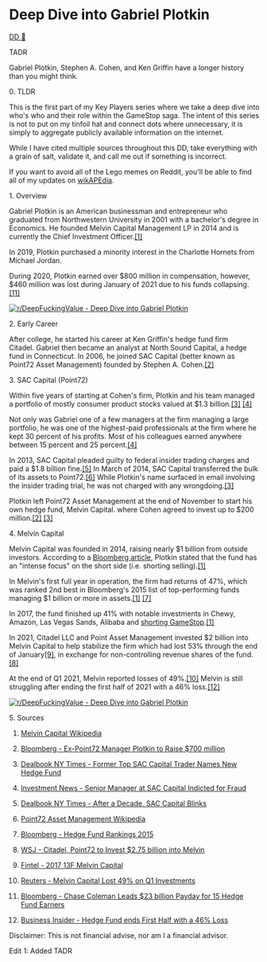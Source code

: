 Deep Dive into Gabriel Plotkin
==============================

[DD 🔎](https://www.reddit.com/r/DeepFuckingValue/search?q=flair_name%3A%22DD%20%F0%9F%94%8E%22&restrict_sr=1)

TADR

Gabriel Plotkin, Stephen A. Cohen, and Ken Griffin have a longer history than you might think.

0\. TLDR

This is the first part of my Key Players series where we take a deep dive into who's who and their role within the GameStop saga. The intent of this series is not to put on my tinfoil hat and connect dots where unnecessary, it is simply to aggregate publicly available information on the internet.

While I have cited multiple sources throughout this DD, take everything with a grain of salt, validate it, and call me out if something is incorrect.

If you want to avoid all of the Lego memes on Reddit, you'll be able to find all of my updates on [wikAPEdia](https://github.com/verymeticulous/wikAPEdia#readme).

1\. Overview

Gabriel Plotkin is an American businessman and entrepreneur who graduated from Northwestern University in 2001 with a bachelor's degree in Economics. He founded Melvin Capital Management LP in 2014 and is currently the Chief Investment Officer.[[1]](https://en.wikipedia.org/wiki/Melvin_Capital)

In 2019, Plotkin purchased a minority interest in the Charlotte Hornets from Michael Jordan.

During 2020, Plotkin earned over $800 million in compensation, however, $460 million was lost during January of 2021 due to his funds collapsing.[[11]](https://web.archive.org/web/20210210060635/https://www.bloomberg.com/news/articles/2021-02-10/chase-coleman-leads-23-billion-payday-for-15-hedge-fund-earners)

[![r/DeepFuckingValue - Deep Dive into Gabriel Plotkin](https://preview.redd.it/usc32n8w1sa71.png?width=406&format=png&auto=webp&s=f45f233a03a4a9f3bfb0640eacaa149f9b95b71a)](https://preview.redd.it/usc32n8w1sa71.png?width=406&format=png&auto=webp&s=f45f233a03a4a9f3bfb0640eacaa149f9b95b71a)

2\. Early Career

After college, he started his career at Ken Griffin's hedge fund firm Citadel. Gabriel then became an analyst at North Sound Capital, a hedge fund in Connecticut. In 2006, he joined SAC Capital (better known as Point72 Asset Management) founded by Stephen A. Cohen.[[2]](https://web.archive.org/web/20160731073450/http://www.bloomberg.com/news/articles/2015-01-06/ex-point72-manager-plotkin-said-to-raise-700-million-for-fund)

3\. SAC Capital (Point72)

Within five years of starting at Cohen's firm, Plotkin and his team managed a portfolio of mostly consumer product stocks valued at $1.3 billion.[[3]](https://web.archive.org/web/20191001185558/https://dealbook.nytimes.com/2014/08/15/a-former-top-sac-capital-trader-names-new-hedge-fund/) [[4]](https://web.archive.org/web/20210126202941/https://www.investmentnews.com/senior-manager-at-sac-capital-indicted-for-fraud-50572)

Not only was Gabriel one of a few managers at the firm managing a large portfolio, he was one of the highest-paid professionals at the firm where he kept 30 percent of his profits. Most of his colleagues earned anywhere between 15 percent and 25 percent.[[4]](https://web.archive.org/web/20210126202941/https://www.investmentnews.com/senior-manager-at-sac-capital-indicted-for-fraud-50572)

In 2013, SAC Capital pleaded guilty to federal insider trading charges and paid a $1.8 billion fine.[[5]](https://web.archive.org/web/20131106004334/http://dealbook.nytimes.com/2013/11/04/after-a-decade-sac-capital-blinks/) In March of 2014, SAC Capital transferred the bulk of its assets to Point72.[[6]](https://en.wikipedia.org/wiki/Point72_Asset_Management) While Plotkin's name surfaced in email involving the insider trading trial, he was not charged with any wrongdoing.[[3]](https://web.archive.org/web/20191001185558/https://dealbook.nytimes.com/2014/08/15/a-former-top-sac-capital-trader-names-new-hedge-fund/)

Plotkin left Point72 Asset Management at the end of November to start his own hedge fund, Melvin Capital. where Cohen agreed to invest up to $200 million.[[2]](https://en.wikipedia.org/wiki/Point72_Asset_Management) [[3]](https://web.archive.org/web/20191001185558/https://dealbook.nytimes.com/2014/08/15/a-former-top-sac-capital-trader-names-new-hedge-fund/)

4\. Melvin Capital

Melvin Capital was founded in 2014, raising nearly $1 billion from outside investors. According to a [Bloomberg article](https://web.archive.org/web/20210127012832/https://www.bloomberg.com./news/articles/2019-07-19/cohen-cub-gabriel-plotkin-sees-fund-surge-about-44-this-year), Plotkin stated that the fund has an "intense focus" on the short side (i.e. shorting selling).[[1]](https://en.wikipedia.org/wiki/Melvin_Capital)

In Melvin's first full year in operation, the firm had returns of 47%, which was ranked 2nd best in Bloomberg's 2015 list of top-performing funds managing $1 billion or more in assets.[[1]](https://en.wikipedia.org/wiki/Melvin_Capital) [[7]](https://www.bloomberg.com/professional/blog/hedge-fund-rankings-2015/)

In 2017, the fund finished up 41% with notable investments in Chewy, Amazon, Las Vegas Sands, Alibaba and [shorting GameStop](https://fintel.io/i13f/melvin-capital-management-lp/2017-09-30-0).[[1]](https://en.wikipedia.org/wiki/Melvin_Capital)

In 2021, Citadel LLC and Point Asset Management invested $2 billion into Melvin Capital to help stabilize the firm which had lost 53% through the end of January[[9]](https://web.archive.org/web/20210131142830/https://www.wsj.com/articles/melvin-capital-lost-53-in-january-hurt-by-gamestop-and-other-bets-11612103117), in exchange for non-controlling revenue shares of the fund.[[8]](https://archive.ph/20210126062245/https://www.wsj.com/articles/citadel-point72-to-invest-2-75-billion-into-melvin-capital-management-11611604340)

At the end of Q1 2021, Melvin reported losses of 49%.[[10]](https://www.reuters.com/lifestyle/wealth/hedge-fund-melvin-capital-lost-49-its-investments-q1-source-2021-04-09/) Melvin is still struggling after ending the first half of 2021 with a 46% loss.[[12]](https://markets.businessinsider.com/news/stocks/melvin-capital-gabe-plotkin-gamestop-short-squeeze-1h-46-loss-2021-7)

[![r/DeepFuckingValue - Deep Dive into Gabriel Plotkin](https://preview.redd.it/19n4n01q2sa71.png?width=486&format=png&auto=webp&s=bb5f2194ec1b7ce3ddd87847b37e8b7d55c5a4c1)](https://preview.redd.it/19n4n01q2sa71.png?width=486&format=png&auto=webp&s=bb5f2194ec1b7ce3ddd87847b37e8b7d55c5a4c1)

5\. Sources

1.  [Melvin Capital Wikipedia](https://en.wikipedia.org/wiki/Melvin_Capital)

2.  [Bloomberg - Ex-Point72 Manager Plotkin to Raise $700 million](https://web.archive.org/web/20160731073450/http://www.bloomberg.com/news/articles/2015-01-06/ex-point72-manager-plotkin-said-to-raise-700-million-for-fund)

3.  [Dealbook NY Times - Former Top SAC Capital Trader Names New Hedge Fund](https://web.archive.org/web/20191001185558/https://dealbook.nytimes.com/2014/08/15/a-former-top-sac-capital-trader-names-new-hedge-fund/)

4.  [Investment News - Senior Manager at SAC Capital Indicted for Fraud](https://web.archive.org/web/20210126202941/https://www.investmentnews.com/senior-manager-at-sac-capital-indicted-for-fraud-50572)

5.  [Dealbook NY Times - After a Decade, SAC Capital Blinks](https://web.archive.org/web/20131106004334/http://dealbook.nytimes.com/2013/11/04/after-a-decade-sac-capital-blinks/)

6.  [Point72 Asset Management Wikipedia](https://en.wikipedia.org/wiki/Point72_Asset_Management)

7.  [Bloomberg - Hedge Fund Rankings 2015](https://www.bloomberg.com/professional/blog/hedge-fund-rankings-2015/)

8.  [WSJ - Citadel, Point72 to Invest $2.75 billion into Melvin](https://archive.ph/20210126062245/https://www.wsj.com/articles/citadel-point72-to-invest-2-75-billion-into-melvin-capital-management-11611604340)

9.  [Fintel - 2017 13F Melvin Capital](https://fintel.io/i13f/melvin-capital-management-lp/2017-09-30-0)

10. [Reuters - Melvin Capital Lost 49% on Q1 Investments](https://www.reuters.com/lifestyle/wealth/hedge-fund-melvin-capital-lost-49-its-investments-q1-source-2021-04-09/)

11. [Bloomberg - Chase Coleman Leads $23 billion Payday for 15 Hedge Fund Earners](https://web.archive.org/web/20210210060635/https://www.bloomberg.com/news/articles/2021-02-10/chase-coleman-leads-23-billion-payday-for-15-hedge-fund-earners)

12. [Business Insider - Hedge Fund ends First Half with a 46% Loss](https://markets.businessinsider.com/news/stocks/melvin-capital-gabe-plotkin-gamestop-short-squeeze-1h-46-loss-2021-7)

Disclaimer: This is not financial advise, nor am I a financial advisor.

Edit 1: Added TADR

